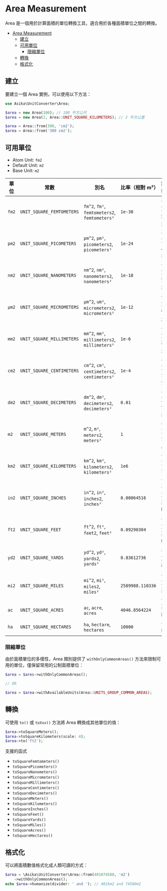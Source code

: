 # Area Measurement

Area 是一個用於計算面積的單位轉換工具，適合用於各種面積單位之間的轉換。

<!-- TOC -->
* [Area Measurement](#area-measurement)
  * [建立](#建立)
  * [可用單位](#可用單位)
    * [限縮單位](#限縮單位)
  * [轉換](#轉換)
  * [格式化](#格式化)
<!-- TOC -->

## 建立

要建立一個 Area 實例，可以使用以下方法：

```php
use Asika\UnitConverter\Area;

$area = new Area(100); // 100 平方公尺
$area = new Area(2, Area::UNIT_SQUARE_KILOMETERS); // 2 平方公里

$area = Area::from(300, 'cm2');
$area = Area::from('300 cm2');
```

## 可用單位

- Atom Unit: `fm2`
- Default Unit: `m2`
- Base Unit: `m2`

| 單位    | 常數                        | 別名                                            | 比率（相對 m²）        | 說明   |
|-------|---------------------------|-----------------------------------------------|------------------|------|
| `fm2` | `UNIT_SQUARE_FEMTOMETERS` | `fm^2`, `fm²`, `femtometers2`, `femtometers²` | `1e-30`          | 平方飛米 |
| `pm2` | `UNIT_SQUARE_PICOMETERS`  | `pm^2`, `pm²`, `picometers2`, `picometers²`   | `1e-24`          | 平方皮米 |
| `nm2` | `UNIT_SQUARE_NANOMETERS`  | `nm^2`, `nm²`, `nanometers2`, `nanometers²`   | `1e-18`          | 平方奈米 |
| `μm2` | `UNIT_SQUARE_MICROMETERS` | `μm^2`, `um²`, `micrometers2`, `micrometers²` | `1e-12`          | 平方微米 |
| `mm2` | `UNIT_SQUARE_MILLIMETERS` | `mm^2`, `mm²`, `millimeters2`, `millimeters²` | `1e-6`           | 平方毫米 |
| `cm2` | `UNIT_SQUARE_CENTIMETERS` | `cm^2`, `cm²`, `centimeters2`, `centimeters²` | `1e-4`           | 平方公分 |
| `dm2` | `UNIT_SQUARE_DECIMETERS`  | `dm^2`, `dm²`, `decimeters2`, `decimeters²`   | `0.01`           | 平方分米 |
| `m2`  | `UNIT_SQUARE_METERS`      | `m^2`, `m²`, `meters2`, `meters²`             | `1`              | 平方公尺 |
| `km2` | `UNIT_SQUARE_KILOMETERS`  | `km^2`, `km²`, `kilometers2`, `kilometers²`   | `1e6`            | 平方公里 |
| `in2` | `UNIT_SQUARE_INCHES`      | `in^2`, `in²`, `inches2`, `inches²`           | `0.00064516`     | 平方英吋 |
| `ft2` | `UNIT_SQUARE_FEET`        | `ft^2`, `ft²`, `feet2`, `feet²`               | `0.09290304`     | 平方英呎 |
| `yd2` | `UNIT_SQUARE_YARDS`       | `yd^2`, `yd²`, `yards2`, `yards²`             | `0.83612736`     | 平方碼  |
| `mi2` | `UNIT_SQUARE_MILES`       | `mi^2`, `mi²`, `miles2`, `miles²`             | `2589988.110336` | 平方英里 |
| `ac`  | `UNIT_SQUARE_ACRES`       | `ac`, `acre`, `acres`                         | `4046.8564224`   | 英畝   |
| `ha`  | `UNIT_SQUARE_HECTARES`    | `ha`, `hectare`, `hectares`                   | `10000`          | 公頃   |

### 限縮單位

由於面積單位的多樣性，Area 類別提供了 `withOnlyCommonAreas()` 方法來限制可用的單位，僅保留常用的公制面積單位：

```php
$area = $ares->withOnlyCommonAreas();

// OR

$area = $area->withAvailableUnits(Area::UNITS_GROUP_COMMON_AREAS);
```

## 轉換

可使用 `to()` 或 `toXxx()` 方法將 Area 轉換成其他單位的值：

```php
$area->toSquareMeters();
$area->toSquareKilometers(scale: 4);
$area->to('ft2');
```

支援的函式

- `toSquareFemtometers()`
- `toSquarePicometers()`
- `toSquareNanometers()`
- `toSquareMicrometers()`
- `toSquareMillimeters()`
- `toSquareCentimeters()`
- `toSquareDecimeters()`
- `toSquareMeters()`
- `toSquareKilometers()`
- `toSquareInches()`
- `toSquareFeet()`
- `toSquareYards()`
- `toSquareMiles()`
- `toSquareAcres()`
- `toSquareHectares()`

## 格式化

可以將面積數值格式化成人類可讀的方式：

```php
$area = \Asika\UnitConverter\Area::from(401074580, 'm2')
    ->withOnlyCommonAreas();
echo $area->humanize(divider: ' and '); // 401km2 and 74580m2
```




